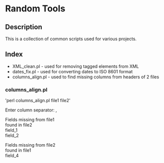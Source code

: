 # Random Tools

## Description

This is a collection of common scripts used for various projects.

## Index

- XML_clean.pl - used for removing tagged elements from XML
- dates_fix.pl - used for converting dates to ISO 8601 format
- columns_align.pl - used to find missing columns from headers of 2 files
    
### columns_align.pl
'perl columns_align.pl file1 file2'  
  
Enter column separator: ,  
  
Fields missing from file1  
    found in file2  
field_1  
field_2  
  
Fields missing from file2  
    found in file1  
field_4  

